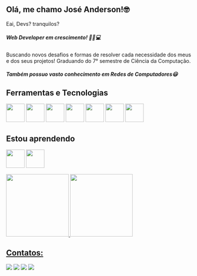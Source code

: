 

<!--
**jose-andersonjr/jose-andersonjr** is a ✨ _special_ ✨ repository because its `README.md` (this file) appears on your GitHub profile.

Here are some ideas to get you started:

- 🔭 I’m currently working on ...
- 🌱 I’m currently learning ...
- 👯 I’m looking to collaborate on ...
- 🤔 I’m looking for help with ...
- 💬 Ask me about ...
- 📫 How to reach me: ...
- 😄 Pronouns: ...
- ⚡ Fun fact: ...
-->
## Olá, me chamo José Anderson!🤓
Eai, Devs? tranquilos?
##### Web Developer em crescimento! 👨‍💻💻
Buscando novos desafios e formas de resolver cada necessidade dos meus e dos seus projetos!
Graduando do 7° semestre de Ciência da Computação.
##### Também possuo vasto conhecimento em Redes de Computadores😃
 
## Ferramentas e Tecnologias
<img src="https://cdn.jsdelivr.net/gh/devicons/devicon/icons/ubuntu/ubuntu-plain-wordmark.svg" width="50" height="50"/> <img src="https://cdn.jsdelivr.net/gh/devicons/devicon/icons/git/git-original.svg" width="50" height="50"/> <img src="https://cdn.jsdelivr.net/gh/devicons/devicon/icons/python/python-original.svg" width="50" height="50"/> <img src="https://cdn.jsdelivr.net/gh/devicons/devicon/icons/django/django-plain-wordmark.svg" width="50" height="50"/> <img src="https://cdn.jsdelivr.net/gh/devicons/devicon/icons/html5/html5-original.svg" width="50" height="50"/> <img src="https://cdn.jsdelivr.net/gh/devicons/devicon/icons/css3/css3-original.svg" width="50" height="50"/> <img src="https://cdn.jsdelivr.net/gh/devicons/devicon/icons/arduino/arduino-original-wordmark.svg" width="50" height="50"/>
          
          
          
           
          
## Estou aprendendo    
<img src="https://cdn.jsdelivr.net/gh/devicons/devicon/icons/javascript/javascript-original.svg" width="50" height="50"/> <img src="https://cdn.jsdelivr.net/gh/devicons/devicon/icons/react/react-original-wordmark.svg" width="50" height="50"/>
     
<div>
<a href="https://github.com/jose-andersonjr">
<img height="170em" src="https://github-readme-stats.vercel.app/api/top-langs/?username=jose-andersonjr&layout=compact&langs_count=7&theme=dracula"/>
<img height="170em" src="https://github-readme-stats.vercel.app/api?username=jose-andersonjr&show_icons=true&theme=dracula&include_all_commits=true&count_private=true"/>
</div>
  
## Contatos:

<div>
<a href="https://instagram.com/mikenzuo" target="_blank"><img src="https://img.shields.io/badge/-Instagram-%23E4405F?style=for-the-badge&logo=instagram&logoColor=white" target="_blank"></a>
<a href="https://www.twitch.tv/mikenzuo" target="_blank"><img src="https://img.shields.io/badge/Twitch-9146FF?style=for-the-badge&logo=twitch&logoColor=white" target="_blank"></a>
<a href = "mailto:jose.andersonjr2@gmail.com"><img src="https://img.shields.io/badge/Gmail-D14836?style=for-the-badge&logo=gmail&logoColor=white" target="_blank"></a>
<a href="https://www.linkedin.com/in/jose-andersonjr" target="_blank"><img src="https://img.shields.io/badge/-LinkedIn-%230077B5?style=for-the-badge&logo=linkedin&logoColor=white" target="_blank"></a>   
</div>
